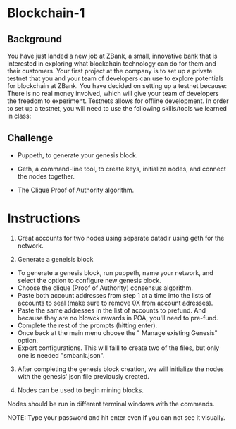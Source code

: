 # Blockchain-1
## Background
You have just landed a new job at ZBank, a small, innovative bank that is interested in exploring what
blockchain technology can do for them and their customers.
Your first project at the company is to set up a private testnet that you and your team of developers
can use to explore potentials for blockchain at ZBank.
You have decided on setting up a testnet because:
There is no real money involved, which will give your team of developers the freedom to experiment.
Testnets allows for offline development.
In order to set up a testnet, you will need to use the following skills/tools we learned in class:

## Challenge
* Puppeth, to generate your genesis block.

* Geth, a command-line tool, to create keys, initialize nodes, and connect the nodes together.

* The Clique Proof of Authority algorithm.



# Instructions

1. Creat accounts for two nodes using separate datadir using geth for the network.

2. Generate a geneisis block

* To generate a genesis block, run puppeth, name your network, and select the option to configure new genesis block.
* Choose the clique (Proof of Authority) consensus algorithm.
* Paste both account addresses from step 1 at a time into the lists of accounts to seal (make sure to remove 0X from account adresses).
* Paste the same addresses in the list of accounts to prefund. And because they are no blowck rewards in POA, you'll need to pre-fund.
* Complete the rest of the prompts (hitting enter).
* Once back at the main menu choose the " Manage existing Genesis" option.
* Export configurations. This will faill to create two of the files, but only one is needed "smbank.json".

3. After completing the genesis block creation, we will initialize the nodes with the genesis' json file previously created.

4. Nodes can be used to begin mining blocks.

Nodes should be run in different terminal windows with the commands.

NOTE: Type your password and hit enter even if you can not see it visually.
